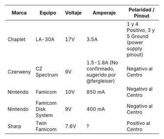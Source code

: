 | Marca  | Equipo | Voltaje | Amperaje | Polaridad / Pinout |
| ------------- | ------------- | ------------- | ------------- | ------------- |
| Chaplet  | LA-30A  | 17V | 3.5A  | 1 y 4 Positivo, 3 y 5 Ground (power supply pinout)  |
| Czerweny  | CZ Spectrum  | 9V | 1.5-1.8A (No confirmado, sugerido por @fergleiser)  | Negativo al Centro  |
| Nintendo  | Famicom  | 10V  | 850 mA  | Negativo al Centro  |
| Nintendo  | Famicom  Disk System | 9V  | 400 mA  | Negativo al Centro  |
| Sharp  | Twin Famicom  | 7.6V  | ?  | Positivo al Centro  |
